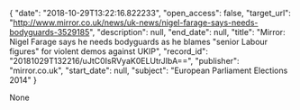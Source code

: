 {
  "date": "2018-10-29T13:22:16.822233", 
  "open_access": false, 
  "target_url": "http://www.mirror.co.uk/news/uk-news/nigel-farage-says-needs-bodyguards-3529185", 
  "description": null, 
  "end_date": null, 
  "title": "Mirror: Nigel Farage says he needs bodyguards as he blames \"senior Labour figures\" for violent demos against UKIP", 
  "record_id": "20181029T132216/uJtC0IsRVyaK0ELUtrJIbA==", 
  "publisher": "mirror.co.uk", 
  "start_date": null, 
  "subject": "European Parliament Elections 2014"
}

None